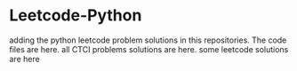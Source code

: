 # Leetcode-Python
adding the python leetcode problem solutions in this repositories. 
The code files are here.
all CTCI problems solutions are here.
some leetcode solutions are here


























































































































































































































































































































